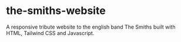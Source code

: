 # the-smiths-website
A responsive tribute website to the english band The Smiths built with HTML, Tailwind CSS and Javascript.
